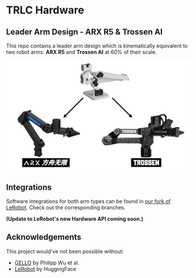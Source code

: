 # TRLC Hardware

<!-- <p align="center">
  <img src="images/hero.jpg"/>
</p> -->

## Leader Arm Design - ARX R5 & Trossen AI
This repo contains a leader arm design which is kinematically equivalent to two robot arms: **ARX R5** and **Trossen AI** at 60% of their scale.
<p align="center">
  <img src="images/leader.jpg"/>
</p>

## Integrations
Software integrations for both arm types can be found in [our fork of LeRobot](https://github.com/robot-learning-co/lerobot). Check out the corresponding branches. 

**(Update to LeRobot's new Hardware API coming soon.)**

## Acknowledgements
This project would've not been possible without:
- [GELLO](https://wuphilipp.github.io/gello_site/) by Philipp Wu et al.
- [LeRobot](https://github.com/huggingface/lerobot) by HuggingFace